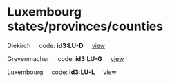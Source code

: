 # Luxembourg states/provinces/counties
Diekirch&nbsp;&nbsp;&nbsp;&nbsp;&nbsp;code: **id3:LU-D**&nbsp;&nbsp;&nbsp;&nbsp;&nbsp;[view](../export/geojson/medium/id3/lu/d.geojson)&nbsp;&nbsp;&nbsp;&nbsp;&nbsp;


Grevenmacher&nbsp;&nbsp;&nbsp;&nbsp;&nbsp;code: **id3:LU-G**&nbsp;&nbsp;&nbsp;&nbsp;&nbsp;[view](../export/geojson/medium/id3/lu/g.geojson)&nbsp;&nbsp;&nbsp;&nbsp;&nbsp;


Luxembourg&nbsp;&nbsp;&nbsp;&nbsp;&nbsp;code: **id3:LU-L**&nbsp;&nbsp;&nbsp;&nbsp;&nbsp;[view](../export/geojson/medium/id3/lu/l.geojson)&nbsp;&nbsp;&nbsp;&nbsp;&nbsp;

